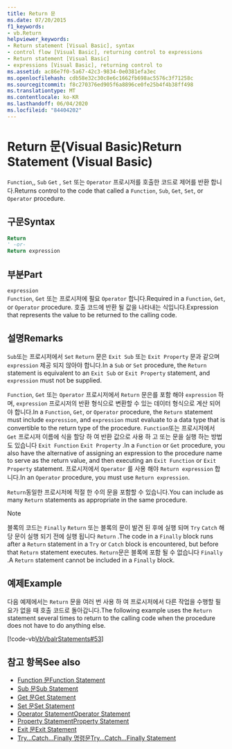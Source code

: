 ```yaml
---
title: Return 문
ms.date: 07/20/2015
f1_keywords:
- vb.Return
helpviewer_keywords:
- Return statement [Visual Basic], syntax
- control flow [Visual Basic], returning control to expressions
- Return statement [Visual Basic]
- expressions [Visual Basic], returning control to
ms.assetid: ac86e7f0-5a67-42c3-9834-0e0381efa3ec
ms.openlocfilehash: cdb58e32c30c8e6c1662fb698ac5576c3f71258c
ms.sourcegitcommit: f8c270376ed905f6a8896ce0fe25b4f4b38ff498
ms.translationtype: MT
ms.contentlocale: ko-KR
ms.lasthandoff: 06/04/2020
ms.locfileid: "84404202"
---
```

# <a name="return-statement-visual-basic"></a><span data-ttu-id="0fd5c-102">Return 문(Visual Basic)</span><span class="sxs-lookup"><span data-stu-id="0fd5c-102">Return Statement (Visual Basic)</span></span>
<span data-ttu-id="0fd5c-103">`Function`,, `Sub` `Get` , `Set` 또는 `Operator` 프로시저를 호출한 코드로 제어를 반환 합니다.</span><span class="sxs-lookup"><span data-stu-id="0fd5c-103">Returns control to the code that called a `Function`, `Sub`, `Get`, `Set`, or `Operator` procedure.</span></span>  
  
## <a name="syntax"></a><span data-ttu-id="0fd5c-104">구문</span><span class="sxs-lookup"><span data-stu-id="0fd5c-104">Syntax</span></span>  
  
```vb  
Return  
' -or-  
Return expression  
```  
  
## <a name="part"></a><span data-ttu-id="0fd5c-105">부분</span><span class="sxs-lookup"><span data-stu-id="0fd5c-105">Part</span></span>  
 `expression`  
 <span data-ttu-id="0fd5c-106">`Function`, `Get` 또는 프로시저에 필요 `Operator` 합니다.</span><span class="sxs-lookup"><span data-stu-id="0fd5c-106">Required in a `Function`, `Get`, or `Operator` procedure.</span></span> <span data-ttu-id="0fd5c-107">호출 코드에 반환 될 값을 나타내는 식입니다.</span><span class="sxs-lookup"><span data-stu-id="0fd5c-107">Expression that represents the value to be returned to the calling code.</span></span>  
  
## <a name="remarks"></a><span data-ttu-id="0fd5c-108">설명</span><span class="sxs-lookup"><span data-stu-id="0fd5c-108">Remarks</span></span>  
 <span data-ttu-id="0fd5c-109">`Sub`또는 프로시저에서 `Set` `Return` 문은 `Exit Sub` 또는 `Exit Property` 문과 같으며 `expression` 제공 되지 않아야 합니다.</span><span class="sxs-lookup"><span data-stu-id="0fd5c-109">In a `Sub` or `Set` procedure, the `Return` statement is equivalent to an `Exit Sub` or `Exit Property` statement, and `expression` must not be supplied.</span></span>  
  
 <span data-ttu-id="0fd5c-110">`Function`, `Get` 또는 `Operator` 프로시저에서 `Return` 문은를 포함 해야 `expression` 하며, `expression` 프로시저의 반환 형식으로 변환할 수 있는 데이터 형식으로 계산 되어야 합니다.</span><span class="sxs-lookup"><span data-stu-id="0fd5c-110">In a `Function`, `Get`, or `Operator` procedure, the `Return` statement must include `expression`, and `expression` must evaluate to a data type that is convertible to the return type of the procedure.</span></span> <span data-ttu-id="0fd5c-111">`Function`또는 프로시저에서 `Get` 프로시저 이름에 식을 할당 하 여 반환 값으로 사용 하 고 또는 문을 실행 하는 방법도 있습니다 `Exit Function` `Exit Property` .</span><span class="sxs-lookup"><span data-stu-id="0fd5c-111">In a `Function` or `Get` procedure, you also have the alternative of assigning an expression to the procedure name to serve as the return value, and then executing an `Exit Function` or `Exit Property` statement.</span></span> <span data-ttu-id="0fd5c-112">프로시저에서 `Operator` 를 사용 해야 `Return expression` 합니다.</span><span class="sxs-lookup"><span data-stu-id="0fd5c-112">In an `Operator` procedure, you must use `Return expression`.</span></span>  
  
 <span data-ttu-id="0fd5c-113">`Return`동일한 프로시저에 적절 한 수의 문을 포함할 수 있습니다.</span><span class="sxs-lookup"><span data-stu-id="0fd5c-113">You can include as many `Return` statements as appropriate in the same procedure.</span></span>  
  
> [!NOTE]
> <span data-ttu-id="0fd5c-114">블록의 코드는 `Finally` `Return` 또는 블록의 문이 발견 된 후에 실행 되며 `Try` `Catch` 해당 문이 실행 되기 전에 실행 됩니다 `Return` .</span><span class="sxs-lookup"><span data-stu-id="0fd5c-114">The code in a `Finally` block runs after a `Return` statement in a `Try` or `Catch` block is encountered, but before that `Return` statement executes.</span></span> <span data-ttu-id="0fd5c-115">`Return`문은 블록에 포함 될 수 없습니다 `Finally` .</span><span class="sxs-lookup"><span data-stu-id="0fd5c-115">A `Return` statement cannot be included in a `Finally` block.</span></span>  
  
## <a name="example"></a><span data-ttu-id="0fd5c-116">예제</span><span class="sxs-lookup"><span data-stu-id="0fd5c-116">Example</span></span>  
 <span data-ttu-id="0fd5c-117">다음 예제에서는 `Return` 문을 여러 번 사용 하 여 프로시저에서 다른 작업을 수행할 필요가 없을 때 호출 코드로 돌아갑니다.</span><span class="sxs-lookup"><span data-stu-id="0fd5c-117">The following example uses the `Return` statement several times to return to the calling code when the procedure does not have to do anything else.</span></span>  
  
 [!code-vb[VbVbalrStatements#53](~/samples/snippets/visualbasic/VS_Snippets_VBCSharp/VbVbalrStatements/VB/Class1.vb#53)]  
  
## <a name="see-also"></a><span data-ttu-id="0fd5c-118">참고 항목</span><span class="sxs-lookup"><span data-stu-id="0fd5c-118">See also</span></span>

- [<span data-ttu-id="0fd5c-119">Function 문</span><span class="sxs-lookup"><span data-stu-id="0fd5c-119">Function Statement</span></span>](function-statement.md)
- [<span data-ttu-id="0fd5c-120">Sub 문</span><span class="sxs-lookup"><span data-stu-id="0fd5c-120">Sub Statement</span></span>](sub-statement.md)
- [<span data-ttu-id="0fd5c-121">Get 문</span><span class="sxs-lookup"><span data-stu-id="0fd5c-121">Get Statement</span></span>](get-statement.md)
- [<span data-ttu-id="0fd5c-122">Set 문</span><span class="sxs-lookup"><span data-stu-id="0fd5c-122">Set Statement</span></span>](set-statement.md)
- [<span data-ttu-id="0fd5c-123">Operator Statement</span><span class="sxs-lookup"><span data-stu-id="0fd5c-123">Operator Statement</span></span>](operator-statement.md)
- [<span data-ttu-id="0fd5c-124">Property Statement</span><span class="sxs-lookup"><span data-stu-id="0fd5c-124">Property Statement</span></span>](property-statement.md)
- [<span data-ttu-id="0fd5c-125">Exit 문</span><span class="sxs-lookup"><span data-stu-id="0fd5c-125">Exit Statement</span></span>](exit-statement.md)
- [<span data-ttu-id="0fd5c-126">Try...Catch...Finally 명령문</span><span class="sxs-lookup"><span data-stu-id="0fd5c-126">Try...Catch...Finally Statement</span></span>](try-catch-finally-statement.md)
